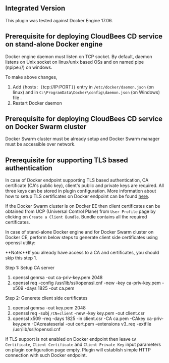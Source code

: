 Integrated Version
------------------

This plugin was tested against Docker Engine 17.06.

Prerequisite for deploying CloudBees CD service on stand-alone Docker engine
----------------------------------------------------------------------------

Docker engine daemon must listen on TCP socket. By default, daemon listens on Unix socket on linux/unix based OSs and on named pipe (npipe://) on windows.

To make above changes,

1.  Add `{`hosts`: [`tcp://IP:PORT`]}` entry in `/etc/docker/daemon.json` (on linux) and in `C:\ProgramData\Docker\config\daemon.json` (on Windows) file .
2.  Restart Docker daemon

Prerequisite for deploying CloudBees CD service on Docker Swarm cluster
-----------------------------------------------------------------------

Docker Swarm cluster must be already setup and Docker Swarm manager must be accessible over network.

Prerequisite for supporting TLS based authentication
----------------------------------------------------

In case of Docker endpoint supporting TLS based authentication, CA certificate (CA's public key), client's public and private keys are required.
All three keys can be stored in plugin configuration. More information about how to setup TLS certificates on Docker endpoint can be found
[here](https://github.com/docker/docker.github.io/blob/master/swarm/configure-tls.md).

If the Docker Swarm cluster is on Docker EE then client certificates can be obtained from UCP (Universal Control Plane) from `User Profile` page by clicking on `Create a Client Bundle`. Bundle contains all the required certificates.

In case of stand-alone Docker engine and for Docker Swarm cluster on Docker CE, perform below steps to generate client side certificates using openssl utility:

**Note:**If you already have access to a CA and certificates, you should skip this step 1.

Step 1: Setup CA server

1.  openssl genrsa -out ca-priv-key.pem 2048
2.  openssl req -config /usr/lib/ssl/openssl.cnf -new -key ca-priv-key.pem -x509 -days 1825 -out ca.pem

Step 2: Generete client side certificates

1.  openssl genrsa -out key.pem 2048
2.  openssl req -subj `/CN=client` -new -key key.pem -out client.csr
3.  openssl x509 -req -days 1825 -in client.csr -CA ca.pem -CAkey ca-priv-key.pem -CAcreateserial -out cert.pem -extensions v3_req -extfile /usr/lib/ssl/openssl.cnf

If TLS support is not enabled on Docker endpoint then leave `CA Certificate`, `Client Certificate` and `Client Private Key` input parameters on plugin configuration page empty. Plugin will establish simple HTTP connection with such Docker endpoint.